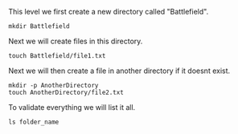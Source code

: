 This level we first create a new directory called "Battlefield".

```
mkdir Battlefield

```

Next we will create files in this directory.

```
touch Battlefield/file1.txt

```

Next we will then create a file in another directory if it doesnt exist.

```
mkdir -p AnotherDirectory
touch AnotherDirectory/file2.txt

```

To validate everything we will list it all.

```
ls folder_name
```
